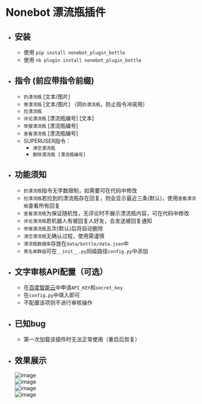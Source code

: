 # Nonebot 漂流瓶插件
* 安装
    -
    - 使用 `pip install nonebot_plugin_bottle`
    - 使用 `nb plugin install nonebot_plugin_bottle`
* 指令 (前应带指令前缀)
    - 
    - `扔漂流瓶` [文本/图片]
    - `寄漂流瓶` [文本/图片] （同`扔漂流瓶`，防止指令冲突用）
    - `捡漂流瓶` 
    - `评论漂流瓶` [漂流瓶编号] [文本]
    - `举报漂流瓶` [漂流瓶编号]
    - `查看漂流瓶` [漂流瓶编号]
    - SUPERUSER指令：
        - `清空漂流瓶`
        - `删除漂流瓶 [漂流瓶编号]`
* 功能须知
    -
    - `扔漂流瓶`指令无字数限制，如需要可在代码中修改
    - `捡漂流瓶`若捡到的漂流瓶存在回复，则会显示最近三条(默认)，使用`查看漂流瓶`查看所有回复
    - `查看漂流瓶`为保证随机性，无评论时不展示漂流瓶内容，可在代码中修改
    - `评论漂流瓶`若机器人有被回复人好友，会发送被回复通知
    - `举报漂流瓶`五次(默认)后将自动删除
    - `清空漂流瓶`无确认过程，使用需谨慎
    - `漂流瓶数据库`存放在`data/bottle/data.json`中
    - `黑名单群组`可在`__init__.py`同级路径`config.py`中添加
* 文字审核API配置（可选）
    - 
    - 在[百度智能云](https://cloud.baidu.com/doc/ANTIPORN/s/dkk6wyt3z)中申请`API_KEY`和`secret_key`
    - 在`config.py`中填入即可
    - 不配置该项则不进行审核操作

* 已知bug
    -
    - 第一次加载该插件时无法正常使用（重启后恢复）
* 效果展示
    -
    ![image](https://user-images.githubusercontent.com/97968466/191049794-1b409436-fd70-43d9-8dcb-3575e82fd69b.png)  
    ![image](https://user-images.githubusercontent.com/97968466/191052704-1b5ec89d-7a49-40d6-a5d9-b0a0171c730e.png)  
    ![image](https://user-images.githubusercontent.com/97968466/191250967-b702cf6e-c0c8-48b6-8ecb-68108bfc6eab.png)  
    ![image](https://user-images.githubusercontent.com/97968466/191049649-2e8d8555-f285-470f-9f7b-f5a0994341ee.png)  
